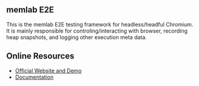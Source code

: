 ## memlab E2E

This is the memlab E2E testing framework for headless/headful Chromium. It is mainly responsible
for controling/interacting with browser, recording heap snapshots, and logging other execution meta data.

## Online Resources
* [Official Website and Demo](https://facebookincubator.github.io/memlab)
* [Documentation](https://facebookincubator.github.io/memlab/docs/intro)
